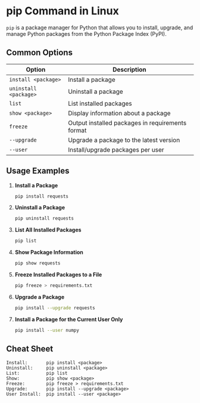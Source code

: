 # pip Command in Linux

`pip` is a package manager for Python that allows you to install, upgrade, and manage Python packages from the Python Package Index (PyPI).

## Common Options

| Option                | Description                                    |
|-----------------------|------------------------------------------------|
| `install <package>`   | Install a package                              |
| `uninstall <package>` | Uninstall a package                            |
| `list`                | List installed packages                        |
| `show <package>`      | Display information about a package            |
| `freeze`              | Output installed packages in requirements format |
| `--upgrade`           | Upgrade a package to the latest version        |
| `--user`              | Install/upgrade packages per user              |

## Usage Examples

1. **Install a Package**

   ```bash
   pip install requests
   ```

2. **Uninstall a Package**

   ```bash
   pip uninstall requests
   ```

3. **List All Installed Packages**

   ```bash
   pip list
   ```

4. **Show Package Information**

   ```bash
   pip show requests
   ```

5. **Freeze Installed Packages to a File**

   ```bash
   pip freeze > requirements.txt
   ```

6. **Upgrade a Package**

   ```bash
   pip install --upgrade requests
   ```

7. **Install a Package for the Current User Only**

   ```bash
   pip install --user numpy
   ```

## Cheat Sheet

```plaintext
Install:       pip install <package>
Uninstall:     pip uninstall <package>
List:          pip list
Show:          pip show <package>
Freeze:        pip freeze > requirements.txt
Upgrade:       pip install --upgrade <package>
User Install:  pip install --user <package>
```
